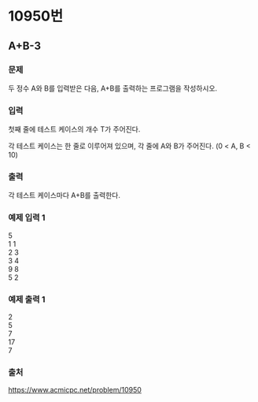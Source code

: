 # 10950번
## A+B-3
### 문제
두 정수 A와 B를 입력받은 다음, A+B를 출력하는 프로그램을 작성하시오.

### 입력
첫째 줄에 테스트 케이스의 개수 T가 주어진다.

각 테스트 케이스는 한 줄로 이루어져 있으며, 각 줄에 A와 B가 주어진다. (0 < A, B < 10)

### 출력
각 테스트 케이스마다 A+B를 출력한다.

### 예제 입력 1
5<br>
1 1<br>
2 3<br>
3 4<br>
9 8<br>
5 2

### 예제 출력 1
2<br>
5<br>
7<br>
17<br>
7

### 출처
https://www.acmicpc.net/problem/10950
